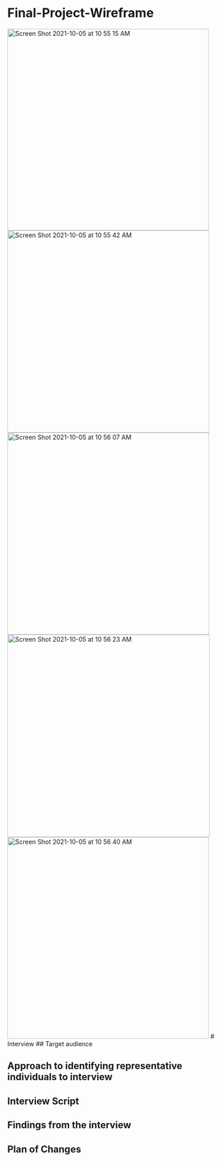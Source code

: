 # Final-Project-Wireframe
<img width="457" alt="Screen Shot 2021-10-05 at 10 55 15 AM" src="https://user-images.githubusercontent.com/89853804/136047923-2d5e418a-8d07-4fdb-83ba-53334c3fa9e8.png">
<img width="458" alt="Screen Shot 2021-10-05 at 10 55 42 AM" src="https://user-images.githubusercontent.com/89853804/136048017-f2b2b576-1102-466f-8d53-91a6b122e6de.png">
<img width="458" alt="Screen Shot 2021-10-05 at 10 56 07 AM" src="https://user-images.githubusercontent.com/89853804/136048095-0d3b2dae-57b1-46f9-8a70-17c080b7d194.png">
<img width="459" alt="Screen Shot 2021-10-05 at 10 56 23 AM" src="https://user-images.githubusercontent.com/89853804/136048150-f8a9b1e7-8149-4053-9526-7e47fefbb100.png">
<img width="457" alt="Screen Shot 2021-10-05 at 10 56 40 AM" src="https://user-images.githubusercontent.com/89853804/136048207-59b246bc-a2ca-4821-a51d-c3ed02d5b5c7.png">
# Interview
## Target audience


## Approach to identifying representative individuals to interview

## Interview Script

## Findings from the interview

## Plan of Changes
